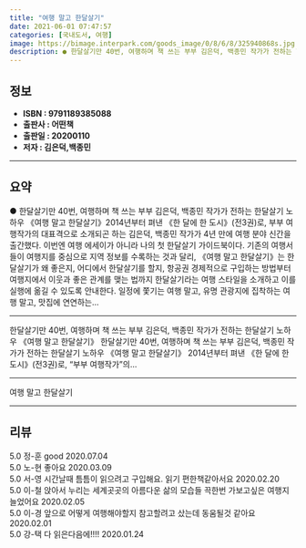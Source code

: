 ```yaml
---
title: "여행 말고 한달살기"
date: 2021-06-01 07:47:57
categories: [국내도서, 여행]
image: https://bimage.interpark.com/goods_image/0/8/6/8/325940868s.jpg
description: ● 한달살기만 40번, 여행하며 책 쓰는 부부 김은덕, 백종민 작가가 전하는 한달살기 노하우 《여행 말고 한달살기》2014년부터 펴낸 《한 달에 한 도시》(전3권)로, 부부 여행작가의 대표격으로 소개되곤 하는 김은덕, 백종민 작가가 4년 만에 여행 분야 신간을 출간했다. 이번엔 여행
---
```


## **정보**

- **ISBN : 9791189385088**
- **출판사 : 어떤책**
- **출판일 : 20200110**
- **저자 : 김은덕,백종민**

------



## **요약**

●  한달살기만 40번, 여행하며 책 쓰는 부부 김은덕, 백종민 작가가 전하는 한달살기 노하우 《여행 말고 한달살기》2014년부터 펴낸 《한 달에 한 도시》(전3권)로, 부부 여행작가의 대표격으로 소개되곤 하는 김은덕, 백종민 작가가 4년 만에 여행 분야 신간을 출간했다. 이번엔 여행 에세이가 아니라 나의 첫 한달살기 가이드북이다. 기존의 여행서들이 여행지를 중심으로 지역 정보를 수록하는 것과 달리, 《여행 말고 한달살기》는 한달살기가 왜 좋은지, 어디에서 한달살기를 할지, 항공권 경제적으로 구입하는 방법부터 여행지에서 이웃과 좋은 관계를 맺는 법까지 한달살기라는 여행 스타일을 소개하고 이를 실행에 옮길 수 있도록 안내한다. 일정에 쫓기는 여행 말고, 유명 관광지에 집착하는 여행 말고, 맛집에 연연하는...

------

한달살기만 40번, 여행하며 책 쓰는 부부 
김은덕, 백종민 작가가 전하는 한달살기 노하우 
《여행 말고 한달살기》
한달살기만 40번, 여행하며 책 쓰는 부부 
김은덕, 백종민 작가가 전하는 한달살기 노하우 
《여행 말고 한달살기》
2014년부터 펴낸 《한 달에 한 도시》(전3권)로, “부부 여행작가”의... 

------


여행 말고 한달살기 

------


## **리뷰** 

5.0 정-훈 good 2020.07.04 <br/>5.0 노-현 좋아요 2020.03.09 <br/>5.0 서-영 시간날때 틈틈이 읽으려고 구입해요. 읽기 편한책같아서요 2020.02.20 <br/>5.0 이-철 앉아서 누리는 세계곳곳의 아름다운 삶의 모습들 끅한번 가보고싶은 여행지 늘었어요 2020.02.05 <br/>5.0 이-경 앞으로 어떻게 여행해야할지 참고할려고 샀는데 동움될것 같아요 2020.02.01 <br/>5.0 강-택 다 읽은다음에!!!! 2020.01.24 <br/>